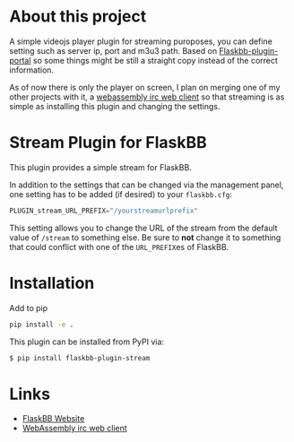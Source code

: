 # About this project

A simple videojs player plugin for streaming puroposes, you can define setting such as server ip, port and m3u3 path.
Based on [Flaskbb-plugin-portal](https://github.com/flaskbb/flaskbb-plugin-portal) so some things might be still a straight copy instead of the correct information.

As of now there is only the player on screen, I plan on merging one of my other projects with it, a [webassembly irc web client](https://github.com/JoaoPelizza/Webassembly-irc-client) so that streaming is as simple as installing this plugin and changing the settings.


# Stream Plugin for FlaskBB

This plugin provides a simple stream for FlaskBB.

In addition to the settings that can be changed via the management panel,
one setting has to be added (if desired) to your ``flaskbb.cfg``:
```python
PLUGIN_stream_URL_PREFIX="/yourstreamurlprefix"
```
This setting allows you to change the URL of the stream from the default
value of ``/stream`` to something else. Be sure to **not** change it to something that
could conflict with one of the ``URL_PREFIX``es of FlaskBB.


# Installation
Add to pip
```bash
pip install -e .
```

This plugin can be installed from PyPI via:
```bash
$ pip install flaskbb-plugin-stream
```

# Links

* [FlaskBB Website](https://flaskbb.org)
* [WebAssembly irc web client](https://github.com/JoaoPelizza/Webassembly-irc-client)
 